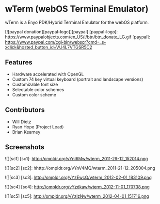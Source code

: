 wTerm (webOS Terminal Emulator)
===============================

wTerm is a Enyo PDK/Hybrid Terminal Emulator for the webOS platform.

[![paypal donation][paypal-logo]][paypal]
[paypal-logo]: https://www.paypalobjects.com/en_US/i/btn/btn_donate_LG.gif
[paypal]: https://www.paypal.com/cgi-bin/webscr?cmd=_s-xclick&hosted_button_id=VU4L7VTGSR5C2


Features
--------

* Hardware accelerated with OpenGL
* Custom 74 key virtual keyboard (portrait and landscape versions)
* Customizable font size
* Selectable color schemes
* Custom color scheme

Contributors
------------

* Will Dietz
* Ryan Hope (Project Lead)
* Brian Kearney

Screenshots
-----------

![][sc1]
[sc1]: http://ompldr.org/vYnl6Mw/wterm_2011-29-12_152014.png

![][sc2]
[sc2]: hhttp://ompldr.org/vYnV4MQ/wterm_2011-21-12_205004.png

![][sc3]
[sc3]: http://ompldr.org/vYzEwcQ/wterm_2012-02-01_183109.png

![][sc4]
[sc4]: http://ompldr.org/vYzdkaw/wterm_2012-11-01_170738.png

![][sc5]
[sc5]: http://ompldr.org/vYzIzNw/wterm_2012-04-01_151716.png
